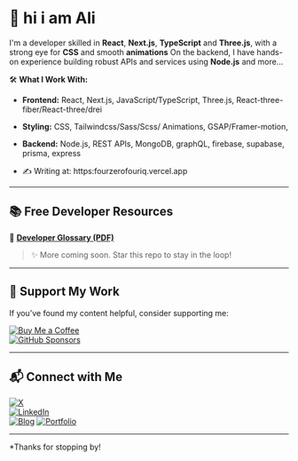 # 👋 hi i am Ali

I'm a developer skilled in **React**, **Next.js**, **TypeScript** and **Three.js**, with a strong eye for **CSS** and smooth **animations** 
On the backend, I have hands-on experience building robust APIs and services using **Node.js** and more...

🛠️ **What I Work With:**
- **Frontend:** React, Next.js, JavaScript/TypeScript, Three.js,  React-three-fiber/React-three/drei
- **Styling:** CSS, Tailwindcss/Sass/Scss/ Animations, GSAP/Framer-motion,
- **Backend:** Node.js, REST APIs, MongoDB, graphQL, firebase, supabase, prisma, express
  
- ✍️ Writing at: https:fourzerofouriq.vercel.app


---

## 📚 Free Developer Resources


📘 **[Developer Glossary (PDF)](https://github.com/alimomtaznoor/devterms/raw/main/resources/developer-glossary.pdf)**  


> ✨ More coming soon. Star this repo to stay in the loop!

---

## 💖 Support My Work

If you’ve found my content helpful, consider supporting me:

[![Buy Me a Coffee](https://img.shields.io/badge/Buy%20me%20a%20coffee-%E2%98%95-orange?style=for-the-badge)](https://buymeacoffee.com/alimomtaznoor)  
[![GitHub Sponsors](https://img.shields.io/badge/Sponsor%20on-GitHub-%23fb6f92?style=for-the-badge&logo=github)](https://github.com/sponsors/alimomtaznoor)

---

## 📬 Connect with Me

[![X](https://img.shields.io/badge/@alimomtaznoor-blue?style=for-the-badge&logo=x)](https://x.com/alimomtaznoor)  
[![LinkedIn](https://img.shields.io/badge/LinkedIn-Connect-blue?style=for-the-badge&logo=linkedin)](https://linkedin.com/in/alimomtaznoor)  
[![Blog](https://img.shields.io/badge/Blog-Read%20Articles-orange?style=for-the-badge&logo=hashnode)](https://fourzerofrouiq.vercel.app)
[![Portfolio](https://img.shields.io/badge/Website-Visit-blue?style=for-the-badge&logo=vercel)](https://alimomtaznoor.vercel.app)


---

*Thanks for stopping by! 
